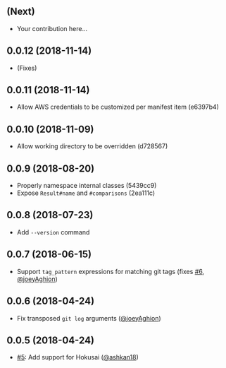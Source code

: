 (Next)
------------
* Your contribution here...

0.0.12 (2018-11-14)
---
* (Fixes)

0.0.11 (2018-11-14)
---
* Allow AWS credentials to be customized per manifest item (e6397b4)

0.0.10 (2018-11-09)
---
* Allow working directory to be overridden (d728567)

0.0.9 (2018-08-20)
------------

* Properly namespace internal classes (5439cc9)
* Expose `Result#name` and `#comparisons` (2ea111c)

0.0.8 (2018-07-23)
---
* Add `--version` command

0.0.7 (2018-06-15)
---
* Support `tag_pattern` expressions for matching git tags (fixes [#6](https://github.com/joeyAghion/releasecop/issues/6), [@joeyAghion](https://github.com/joeyAghion))

0.0.6 (2018-04-24)
------------------

* Fix transposed `git log` arguments ([@joeyAghion](https://github.com/joeyAghion))

0.0.5 (2018-04-24)
------------------

* [#5](https://github.com/joeyAghion/releasecop/pull/5): Add support for Hokusai ([@ashkan18](https://github.com/ashkan18))

